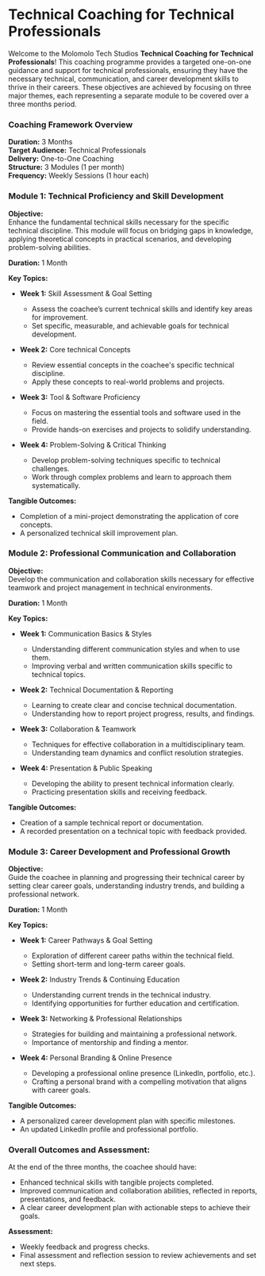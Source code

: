 # **Technical Coaching for Technical Professionals**

Welcome to the Molomolo Tech Studios **Technical Coaching for Technical Professionals**! This coaching programme provides a targeted one-on-one guidance and support for technical professionals, ensuring they have the necessary technical, communication, and career development skills to thrive in their careers. These objectives are achieved by focusing on three major themes, each representing a separate module to be covered over a three months period.

### Coaching Framework Overview

**Duration:** 3 Months  
**Target Audience:** Technical Professionals  
**Delivery:** One-to-One Coaching  
**Structure:** 3 Modules (1 per month)  
**Frequency:** Weekly Sessions (1 hour each)  

### **Module 1: Technical Proficiency and Skill Development**

**Objective:**  
Enhance the fundamental technical skills necessary for the specific technical discipline. This module will focus on bridging gaps in knowledge, applying theoretical concepts in practical scenarios, and developing problem-solving abilities.

**Duration:** 1 Month

**Key Topics:**
- **Week 1:** Skill Assessment & Goal Setting
  - Assess the coachee’s current technical skills and identify key areas for improvement.
  - Set specific, measurable, and achievable goals for technical development.

- **Week 2:** Core technical Concepts
  - Review essential concepts in the coachee's specific technical discipline.
  - Apply these concepts to real-world problems and projects.

- **Week 3:** Tool & Software Proficiency
  - Focus on mastering the essential tools and software used in the field.
  - Provide hands-on exercises and projects to solidify understanding.

- **Week 4:** Problem-Solving & Critical Thinking
  - Develop problem-solving techniques specific to technical challenges.
  - Work through complex problems and learn to approach them systematically.

**Tangible Outcomes:**
- Completion of a mini-project demonstrating the application of core concepts.
- A personalized technical skill improvement plan.

### **Module 2: Professional Communication and Collaboration**

**Objective:**  
Develop the communication and collaboration skills necessary for effective teamwork and project management in technical environments.

**Duration:** 1 Month

**Key Topics:**
- **Week 1:** Communication Basics & Styles
  - Understanding different communication styles and when to use them.
  - Improving verbal and written communication skills specific to technical topics.

- **Week 2:** Technical Documentation & Reporting
  - Learning to create clear and concise technical documentation.
  - Understanding how to report project progress, results, and findings.

- **Week 3:** Collaboration & Teamwork
  - Techniques for effective collaboration in a multidisciplinary team.
  - Understanding team dynamics and conflict resolution strategies.

- **Week 4:** Presentation & Public Speaking
  - Developing the ability to present technical information clearly.
  - Practicing presentation skills and receiving feedback.

**Tangible Outcomes:**
- Creation of a sample technical report or documentation.
- A recorded presentation on a technical topic with feedback provided.

### **Module 3: Career Development and Professional Growth**

**Objective:**  
Guide the coachee in planning and progressing their technical career by setting clear career goals, understanding industry trends, and building a professional network.

**Duration:** 1 Month

**Key Topics:**
- **Week 1:** Career Pathways & Goal Setting
  - Exploration of different career paths within the technical field.
  - Setting short-term and long-term career goals.

- **Week 2:** Industry Trends & Continuing Education
  - Understanding current trends in the technical industry.
  - Identifying opportunities for further education and certification.

- **Week 3:** Networking & Professional Relationships
  - Strategies for building and maintaining a professional network.
  - Importance of mentorship and finding a mentor.

- **Week 4:** Personal Branding & Online Presence
  - Developing a professional online presence (LinkedIn, portfolio, etc.).
  - Crafting a personal brand with a compelling motivation that aligns with career goals.

**Tangible Outcomes:**
- A personalized career development plan with specific milestones.
- An updated LinkedIn profile and professional portfolio.

### **Overall Outcomes and Assessment:**
At the end of the three months, the coachee should have:
- Enhanced technical skills with tangible projects completed.
- Improved communication and collaboration abilities, reflected in reports, presentations, and feedback.
- A clear career development plan with actionable steps to achieve their goals.

**Assessment:**  
- Weekly feedback and progress checks.
- Final assessment and reflection session to review achievements and set next steps.
